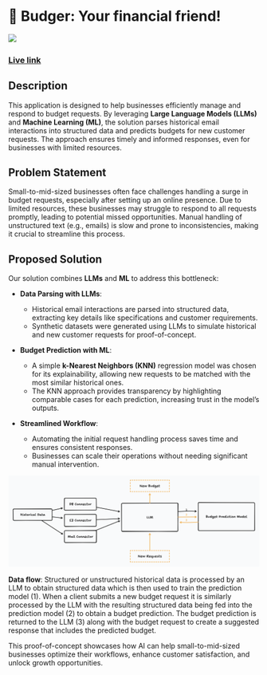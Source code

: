# 🦡 Budger: Your financial friend!

![](assets/demo.gif)

### [Live link](http://ec2-34-210-153-213.us-west-2.compute.amazonaws.com)

## Description  
This application is designed to help businesses efficiently manage and respond to budget requests. By leveraging **Large Language Models (LLMs)** and **Machine Learning (ML)**, the solution parses historical email interactions into structured data and predicts budgets for new customer requests. The approach ensures timely and informed responses, even for businesses with limited resources.  

## Problem Statement  
Small-to-mid-sized businesses often face challenges handling a surge in budget requests, especially after setting up an online presence. Due to limited resources, these businesses may struggle to respond to all requests promptly, leading to potential missed opportunities. Manual handling of unstructured text (e.g., emails) is slow and prone to inconsistencies, making it crucial to streamline this process.  

## Proposed Solution  
Our solution combines **LLMs** and **ML** to address this bottleneck:  

- **Data Parsing with LLMs**:  
   - Historical email interactions are parsed into structured data, extracting key details like specifications and customer requirements.  
   - Synthetic datasets were generated using LLMs to simulate historical and new customer requests for proof-of-concept.  

- **Budget Prediction with ML**:  
   - A simple **k-Nearest Neighbors (KNN)** regression model was chosen for its explainability, allowing new requests to be matched with the most similar historical ones.  
   - The KNN approach provides transparency by highlighting comparable cases for each prediction, increasing trust in the model’s outputs.  

- **Streamlined Workflow**:  
   - Automating the initial request handling process saves time and ensures consistent responses.  
   - Businesses can scale their operations without needing significant manual intervention.  

![](assets/diagram.png)

**Data flow**: Structured or unstructured historical data is processed by an LLM to obtain structured data which is then used to train the prediction model (1). When a client submits a new budget request it is similarly processed by the LLM with the resulting structured data being fed into the prediction model (2) to obtain a budget prediction. The budget prediction is returned to the LLM (3) along with the budget request to create a suggested response that includes the predicted budget.

This proof-of-concept showcases how AI can help small-to-mid-sized businesses optimize their workflows, enhance customer satisfaction, and unlock growth opportunities.
